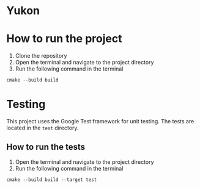# Yukon

# 

# How to run the project
1. Clone the repository
2. Open the terminal and navigate to the project directory
3. Run the following command in the terminal
```
cmake --build build
```

# Testing
This project uses the Google Test framework for unit testing. The tests are located in the `test` directory.

## How to run the tests
1. Open the terminal and navigate to the project directory
2. Run the following command in the terminal
```
cmake --build build --target test
```




